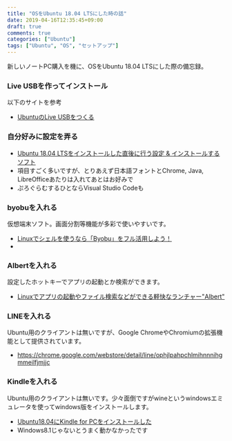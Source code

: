 ```yaml
---
title: "OSをUbuntu 18.04 LTSにした時の話"
date: 2019-04-16T12:35:45+09:00
draft: true
comments: true
categories: ["Ubuntu"]
tags: ["Ubuntu", "OS", "セットアップ"]
---
```


新しいノートPC購入を機に、OSをUbuntu 18.04 LTSにした際の備忘録。
 <!--more-->

### Live USBを作ってインストール
 <!-- - USBをを用意
    - 新品、もしくはデータを消してもいいもの
 - 以下からUbuntuのISOイメージをインストールし、USBに移動
     - https://www.ubuntulinux.jp/download/ja-remix
 - 新品でなければ、USBをフォーマットする
 - ISOファイルをUSBに書き込むためのソフトをダウンロードする
     - [Universal USB Installer](https://universal-usb-installer.jp.uptodown.com/windows)とか -->

以下のサイトを参考
 - [UbuntuのLive USBをつくる](https://blog.mktia.com/how-to-make-ubuntu-live-usb/)

### 自分好みに設定を弄る

 - [Ubuntu 18.04 LTSをインストールした直後に行う設定 & インストールするソフト](https://sicklylife.jp/ubuntu/1804/settings.html)
 - 項目すごく多いですが、とりあえず日本語フォントとChrome, Java, LibreOfficeあたりは入れてあとはお好みで
 - ぷろぐらむするひとならVisual Studio Codeも

### byobuを入れる

仮想端末ソフト。画面分割等機能が多彩で使いやすいです。

 - [Linuxでシェルを使うなら「Byobu」をフル活用しよう！](https://linuxfan.info/terminal-with-byobu)
 - 

### Albertを入れる

設定したホットキーでアプリの起動とか検索ができます。

 - [Linuxでアプリの起動やファイル検索などができる軽快なランチャー"Albert"](http://ich.hatenadiary.com/entry/launcher_on_ubuntu)

### LINEを入れる

Ubuntu用のクライアントは無いですが、Google ChromeやChromiumの拡張機能として提供されています。

 - https://chrome.google.com/webstore/detail/line/ophjlpahpchlmihnnnihgmmeilfjmjjc

### Kindleを入れる

Ubuntu用のクライアントは無いです。少々面倒ですがwineというwindowsエミュレータを使ってwindows版をインストールします。

 - [Ubuntu18.04にKindle for PCをインストールした](https://qiita.com/sakai39e/items/75b2c95bc4c3cab13849)
 - Windows8.1じゃないとうまく動かなかったです

